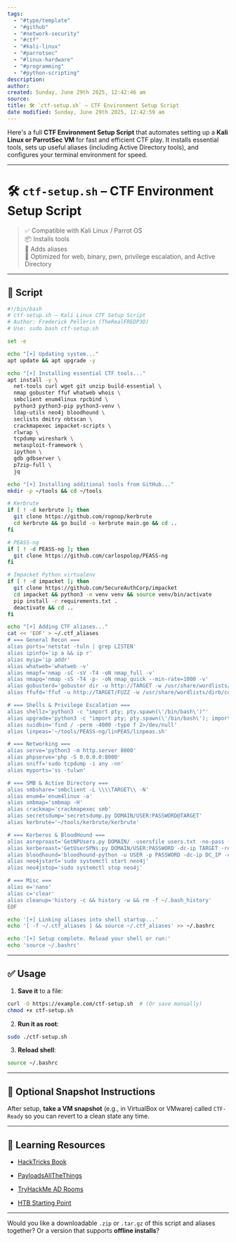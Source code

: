```yaml
---
tags:
  - "#type/template"
  - "#github"
  - "#network-security"
  - "#ctf"
  - "#kali-linux"
  - "#parrotsec"
  - "#linux-hardware"
  - "#programming"
  - "#python-scripting"
description:
author:
created: Sunday, June 29th 2025, 12:42:46 am
source:
title: 🛠️ `ctf-setup.sh` – CTF Environment Setup Script
date modified: Sunday, June 29th 2025, 12:42:59 am
---
```


Here's a full **CTF Environment Setup Script** that automates setting up a **Kali Linux or ParrotSec VM** for fast and efficient CTF play. It installs essential tools, sets up useful aliases (including Active Directory tools), and configures your terminal environment for speed.

---

# 🛠️ `ctf-setup.sh` – CTF Environment Setup Script

> ✅ Compatible with Kali Linux / Parrot OS  
> 📦 Installs tools  
> 🔧 Adds aliases  
> 🧠 Optimized for web, binary, pwn, privilege escalation, and Active Directory

---

## 📄 Script

```bash
#!/bin/bash
# ctf-setup.sh – Kali Linux CTF Setup Script
# Author: Frederick Pellerin (TheRealFREDP3D)
# Use: sudo bash ctf-setup.sh

set -e

echo "[+] Updating system..."
apt update && apt upgrade -y

echo "[+] Installing essential CTF tools..."
apt install -y \
  net-tools curl wget git unzip build-essential \
  nmap gobuster ffuf whatweb whois \
  smbclient enum4linux rpcbind \
  python3 python3-pip python3-venv \
  ldap-utils neo4j bloodhound \
  seclists dmitry nbtscan \
  crackmapexec impacket-scripts \
  rlwrap \
  tcpdump wireshark \
  metasploit-framework \
  ipython \
  gdb gdbserver \
  p7zip-full \
  jq

echo "[+] Installing additional tools from GitHub..."
mkdir -p ~/tools && cd ~/tools

# Kerbrute
if [ ! -d kerbrute ]; then
  git clone https://github.com/ropnop/kerbrute
  cd kerbrute && go build -o kerbrute main.go && cd ..
fi

# PEASS-ng
if [ ! -d PEASS-ng ]; then
  git clone https://github.com/carlospolop/PEASS-ng
fi

# Impacket Python virtualenv
if [ ! -d impacket ]; then
  git clone https://github.com/SecureAuthCorp/impacket
  cd impacket && python3 -m venv venv && source venv/bin/activate
  pip install -r requirements.txt .
  deactivate && cd ..
fi

echo "[+] Adding CTF aliases..."
cat << 'EOF' > ~/.ctf_aliases
# === General Recon ===
alias ports='netstat -tuln | grep LISTEN'
alias ipinfo='ip a && ip r'
alias myip='ip addr'
alias whatweb='whatweb -v'
alias nmapf='nmap -sC -sV -T4 -oN nmap_full -v'
alias nmapq='nmap -sS -T4 -p- -oN nmap_quick --min-rate=1000 -v'
alias gobusterd='gobuster dir -u http://TARGET -w /usr/share/wordlists/dirb/common.txt'
alias ffufd='ffuf -u http://TARGET/FUZZ -w /usr/share/wordlists/dirb/common.txt -mc 200'

# === Shells & Privilege Escalation ===
alias shellz='python3 -c "import pty; pty.spawn(\'/bin/bash\')"'
alias upgrade='python3 -c "import pty; pty.spawn(\'/bin/bash\'); import os; os.system(\'export TERM=xterm\')"'
alias suidbin='find / -perm -4000 -type f 2>/dev/null'
alias linpeas='~/tools/PEASS-ng/linPEAS/linpeas.sh'

# === Networking ===
alias serve='python3 -m http.server 8000'
alias phpserve='php -S 0.0.0.0:8000'
alias sniff='sudo tcpdump -i any -nn'
alias myports='ss -tulwn'

# === SMB & Active Directory ===
alias smbshare='smbclient -L \\\\TARGET\\ -N'
alias enum4='enum4linux -a'
alias smbmap='smbmap -H'
alias crackmap='crackmapexec smb'
alias secretsdump='secretsdump.py DOMAIN/USER:PASSWORD@TARGET'
alias kerbrute='~/tools/kerbrute/kerbrute'

# === Kerberos & BloodHound ===
alias asreproast='GetNPUsers.py DOMAIN/ -usersfile users.txt -no-pass -dc-ip TARGET'
alias kerberoast='GetUserSPNs.py DOMAIN/USER:PASSWORD -dc-ip TARGET -request'
alias bloodhound='bloodhound-python -u USER -p PASSWORD -dc-ip DC_IP -c all'
alias neo4jstart='sudo systemctl start neo4j'
alias neo4jstop='sudo systemctl stop neo4j'

# === Misc ===
alias e='nano'
alias c='clear'
alias cleanup='history -c && history -w && rm -f ~/.bash_history'
EOF

echo '[+] Linking aliases into shell startup...'
echo '[ -f ~/.ctf_aliases ] && source ~/.ctf_aliases' >> ~/.bashrc

echo '[+] Setup complete. Reload your shell or run:'
echo 'source ~/.bashrc'
```

---

## ✅ Usage

1. **Save it** to a file:

```bash
curl -O https://example.com/ctf-setup.sh  # (Or save manually)
chmod +x ctf-setup.sh
```

2. **Run it as root**:

```bash
sudo ./ctf-setup.sh
```

3. **Reload shell**:

```bash
source ~/.bashrc
```

---

## 🧊 Optional Snapshot Instructions

After setup, **take a VM snapshot** (e.g., in VirtualBox or VMware) called `CTF-Ready` so you can revert to a clean state any time.

---

## 🧠 Learning Resources

- [HackTricks Book](https://book.hacktricks.xyz/)
    
- [PayloadsAllTheThings](https://github.com/swisskyrepo/PayloadsAllTheThings)
    
- [TryHackMe AD Rooms](https://tryhackme.com/module/active-directory)
    
- [HTB Starting Point](https://app.hackthebox.com/starting-point)

---

Would you like a downloadable `.zip` or `.tar.gz` of this script and aliases together? Or a version that supports **offline installs**?
